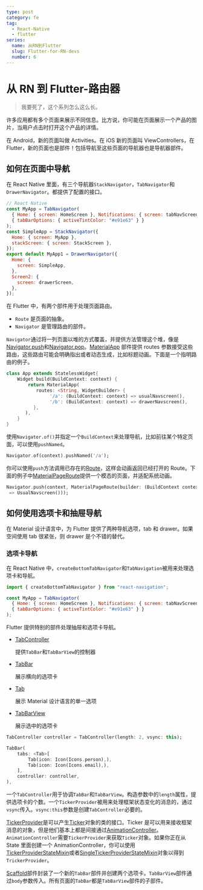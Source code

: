 ```yaml
---
type: post
category: fe
tag:
  - React-Native
  - flutter
series:
  name: 从RN到Flutter
  slug: Flutter-for-RN-devs
  number: 6
---
```


# 从 RN 到 Flutter-路由器

> 我要死了，这个系列怎么这么长。

许多应用都有多个页面来展示不同信息。比方说，你可能在页面展示一个产品的图片，当用户点击时打开这个产品的详情。

在 Android，新的页面叫做 Activities。在 iOS 新的页面叫 ViewControllers，在 Flutter，新的页面也是部件！包括导航至这些页面的导航器也是导航器部件。

## 如何在页面中导航

在 React Native 里面，有三个导航器`StackNavigator`，`TabNavigator`和`DrawerNavigator`。都提供了配置的接口。

```js
// React Native
const MyApp = TabNavigator(
  { Home: { screen: HomeScreen }, Notifications: { screen: tabNavScreen } },
  { tabBarOptions: { activeTintColor: "#e91e63" } }
);
const SimpleApp = StackNavigator({
  Home: { screen: MyApp },
  stackScreen: { screen: StackScreen },
});
export default MyApp1 = DrawerNavigator({
  Home: {
    screen: SimpleApp,
  },
  Screen2: {
    screen: drawerScreen,
  },
});
```

在 Flutter 中，有两个部件用于处理页面路由。

- `Route` 是页面的抽象。
- `Navigator` 是管理路由的部件。

`Navigator`通过将一列页面以堆的方式覆盖，并提供方法管理这个堆，像是[Navigator.push](https://api.flutter.dev/flutter/widgets/Navigator/push.html)和[Navigator.pop](https://api.flutter.dev/flutter/widgets/Navigator/pop.html)。[MaterialApp](https://api.flutter.dev/flutter/material/MaterialApp-class.html) 部件提供 routes 参数接受这些路由，这些路由可能会明确指出或者动态生成，比如标题动画。下面是一个指明路由的例子。

```dart
class App extends StatelessWidget{
    Widget build(BuildContext: context) {
        return MaterialApp(
           routes: <String, WidgetBuilder> {
                '/a': (BuildContext: context) => usualNavscreen(),
                '/b': (BuildContext: context) => drawerNavscreen(),
          },
       ),
    }
}
```

使用`Navigator.of()`并指定一个`BuildContext`来处理导航，比如前往某个特定页面，可以使用`pushNamed`。

```dart
Navigator.of(context).pushNamed('/a');
```

你可以使用`push`方法调用已存在的[Route](https://api.flutter.dev/flutter/widgets/Route-class.html)，这样会动画返回已经打开的 Route。下面的例子中[MaterialPageRoute](https://api.flutter.dev/flutter/material/MaterialPageRoute-class.html)提供一个模态的页面，并适配系统动画。

```dart
Navigator.push(context, MaterialPageRoute(builder: (BuildContext context)
 => UsualNavscreen()));
```

## 如何使用选项卡和抽屉导航

在 Material 设计语言中，为 Flutter 提供了两种导航选项，tab 和 drawer。如果空间使用 tab 很紧张，则 drawer 是个不错的替代。

### 选项卡导航

在 React Native 中，`createBottomTabNavigator`和`TabNavigation`被用来处理选项卡和导航。

```js
import { createBottomTabNavigator } from "react-navigation";

const MyApp = TabNavigator(
  { Home: { screen: HomeScreen }, Notifications: { screen: tabNavScreen } },
  { tabBarOptions: { activeTintColor: "#e91e63" } }
);
```

Flutter 提供特别的部件处理抽屉和选项卡导航。

- [TabController](https://api.flutter.dev/flutter/material/TabController-class.html)

  提供`TabBar`和`TabBarView`的控制器

- [TabBar](https://api.flutter.dev/flutter/material/TabBar-class.html)

  展示横向的选项卡

- [Tab](https://api.flutter.dev/flutter/material/Tab-class.html)

  展示 Material 设计语言的单一选项

- [TabBarView](https://api.flutter.dev/flutter/material/TabBarView-class.html)

  展示选中的选项卡

```dart
TabController controller = TabController(length: 2, vsync: this);

TabBar(
    tabs: <Tab>[
        Tab(icon: Icon(Icons.person),),
        Tab(icon: Icon(Icons.email),),
    ],
    controller: controller,
),
```

一个`TabController`用于协调`TabBar`和`TabBarView`。构造参数中的`length`属性，提供选项卡的个数。一个`TickerProvider`被用来处理框架状态变化的消息的，通过`vsync`传入。`vsync:this`参数是创建`TabController`必要的。

[TickerProvider](https://api.flutter.dev/flutter/scheduler/TickerProvider-class.html)是可以产生[Ticker](https://api.flutter.dev/flutter/scheduler/Ticker-class.html)对象的类的接口。Ticker 是可以用来接收框架消息的对象，但是他们基本上都是间接通过[AnimationController](https://api.flutter.dev/flutter/animation/AnimationController-class.html)。`AnimationController`需要`TickerProvider`来获取`Ticker`对象。如果你正在从 State 里面创建一个 AnimationController，你可以使用[TickerProviderStateMixin](https://api.flutter.dev/flutter/widgets/TickerProviderStateMixin-mixin.html)或者[SingleTickerProviderStateMixin](https://api.flutter.dev/flutter/widgets/SingleTickerProviderStateMixin-mixin.html)对象以得到`TrickerProvider`。

[Scaffold](https://api.flutter.dev/flutter/material/Scaffold-class.html)部件封装了一个新的`TabBar`部件并创建两个选项卡。`TabBarView`部件通过`body`参数传入。所有页面的`TabBar`都是`TabBarView`部件的子部件。
